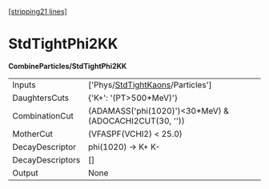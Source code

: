 [\[stripping21 lines\]](../stripping21-index.md)

# StdTightPhi2KK

**CombineParticles/StdTightPhi2KK**

|                  |                                                                                       |
|------------------|---------------------------------------------------------------------------------------|
| Inputs           | \['Phys/[StdTightKaons](../commonparticles/stripping21-stdtightkaons.md)/Particles'\] |
| DaughtersCuts    | {'K+': '(PT\>500\*MeV)'}                                                              |
| CombinationCut   | (ADAMASS('phi(1020)')\<30\*MeV) & (ADOCACHI2CUT(30, ''))                              |
| MotherCut        | (VFASPF(VCHI2) \< 25.0)                                                               |
| DecayDescriptor  | phi(1020) -\> K+ K-                                                                   |
| DecayDescriptors | \[\]                                                                                  |
| Output           | None                                                                                  |
